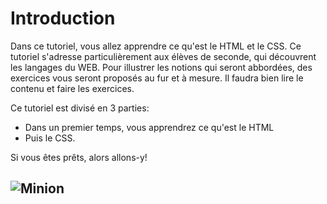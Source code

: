# Introduction
Dans ce tutoriel, vous allez apprendre ce qu'est le  HTML et le CSS. Ce tutoriel s'adresse particulièrement aux élèves de seconde, qui découvrent les langages du WEB.
Pour illustrer les notions qui seront abbordées, des exercices vous seront proposés au fur et à mesure.
Il faudra bien lire le contenu et faire les exercices.

Ce tutoriel est divisé en 3 parties:
+ Dans un premier temps, vous apprendrez ce qu'est le HTML
+ Puis le CSS.

Si vous êtes prêts, alors allons-y!

![Minion](http://octodex.github.com/images/minion.png)
---
